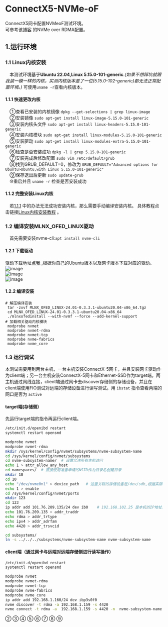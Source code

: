# ConnectX5-NVMe-oF
ConnectX5网卡配置NVMeoF测试环境。  
可参考该[博客](https://blog.csdn.net/Hansyang84/article/details/121422043) 的NVMe over RDMA配置。  

## 1.运行环境
### 1.1 Linux内核安装
&emsp;本测试环境基于**Ubuntu 22.04,Linux 5.15.0-101-generic**.*(如果不想踩坑就跟我装一模一样的内核，实测内核版本差了一位(5.15.0-102-generic)都无法正常配置环境。)* 可使用`uname -r`查看内核版本。
#### 1.1.1 快速更改内核
&emsp;①查看已安装的内核镜像 `dpkg --get-selections | grep linux-image`  
&emsp;②安装镜像 `sudo apt-get install linux-image-5.15.0-101-generic`    
&emsp;③安装内核头文件 `sudo apt-get install linux-headers-5.15.0-101-generic`    
&emsp;④安装内核模块 `sudo apt-get install linux-modules-5.15.0-101-generic`  
&emsp;⑤安装驱动 `sudo apt-get install linux-modules-extra-5.15.0-101-generic`  
&emsp;⑥检查是否安装成功 `dpkg -l | grep 5.15.0-101-generic`   
&emsp;⑦安装完成后修改配置 `sudo vim /etc/default/grub`  
&emsp;⑧找到GRUB_DEFAULT=0，修改为 `GRUB_DEFAULT="Advanced options for Ubuntu>Ubuntu,with Linux 5.15.0-101-generic"`  
&emsp;⑨保存退出后更新 `sudo update-grub`  
&emsp;⑩重启并且 `uname -r` 检查是否安装成功

#### 1.1.2 完整安装Linux内核
&emsp;若[1.1.1](#1.1.1) 中的办法无法成功安装内核，那么需要手动编译安装内核。
具体教程点击链接[Linux内核安装教程](https://blog.csdn.net/weixin_42581825/article/details/130001118) 。

### 1.2 编译安装MLNX_OFED_LINUX驱动
&emsp;首先需要安装nvme-cli:`apt install nvme-cli`  
#### 1.2.1 下载驱动
驱动下载地址[点我](https://www.mellanox.com/products/infiniband-drivers/linux/mlnx_ofed) ,根据你自己的Ubuntu版本以及网卡版本下载对应的驱动。  
![image](https://github.com/lus-oa/ConnectX5-NVMe-oF/assets/122666739/2614c800-e049-40d3-b094-6230567c256f)  
![image](https://github.com/lus-oa/ConnectX5-NVMe-oF/assets/122666739/efe35b8a-456a-47f7-9a44-e534962ea131)  
![image](https://github.com/lus-oa/ConnectX5-NVMe-oF/assets/122666739/4a3012ee-5d9c-4fa0-b93c-1f43409d2dde)  
#### 1.2.2 编译安装
```shell
# 解压编译安装
 tar -zxvf MLNX_OFED_LINUX-24.01-0.3.3.1-ubuntu20.04-x86_64.tgz   
 cd MLNX_OFED_LINUX-24.01-0.3.3.1-ubuntu20.04-x86_64
 ./mlnxofedinstall --with-nvmf --force --add-kernel-support
# 加载相关驱动内核模块
 modprobe nvmet
 modprobe nvmet-rdma
 modprobe nvmet-tcp
 modprobe nvme-fabrics
 modprobe nvme_core
```

### 1.3 运行调试
本测试需要用到两台主机，一台主机安装ConnectX-5网卡，并且安装网卡驱动作为client端；另一台主机安装ConnectX-5网卡和Ethernet-SSD作为target端。两主机通过网线连接，client端通过网卡去discover存储侧的存储设备，并且在client端使用FIO测试对远端的存储设备进行读写测试。用 `ibstat` 指令查看两端的网口是否为 `active` 
#### target端(存储侧）
先运行target端的指令再运行client端。  

```bash
/etc/init.d/openibd restart
systemctl restart opensmd

modprobe nvmet
modprobe nvmet-rdma
mkdir /sys/kernel/config/nvmet/subsystems/nvme-subsystem-name
cd /sys/kernel/config/nvmet/subsystems
cd nvme-subsystem-name/  # 设置允许所有主机访问
echo 1 > attr_allow_any_host
cd namespaces/  # 直接使用准备申请的NSID作为目录名创建目录
mkdir 10
cd 10
echo "/dev/nvme0n1" > device_path   # 这里关联的存储设备是/dev/sdb,根据实际情况修改
echo 1 > enable
cd /sys/kernel/config/nvmet/ports
mkdir 123
cd 123
ip addr add 101.76.209.135/24 dev ib0    # 192.168.102.25 是本机的IP地址，配置时通过ifconfig指令根据实际情况修改
echo 101.76.209.135 > addr_traddr
echo rdma > addr_trtype
echo ipv4 > addr_adrfam
echo 4420 > addr_trsvcid   

cd subsystems/
ln -s ../../../subsystems/nvme-subsystem-name nvme-subsystem-name
```

#### client端（通过网卡与远端对远端存储侧进行读写操作）
```bash
/etc/init.d/openibd restart
systemctl restart opensmd

modprobe nvmet
modprobe nvmet-rdma
modprobe nvmet-tcp
modprobe nvme-fabrics
modprobe nvme_core
ip addr add 192.168.1.160/24 dev ibp3s0f0 
nvme discover -t rdma -a 192.168.1.159 -s 4420
nvme connect -t rdma -a  192.168.1.159 -s 4420 -n  nvme-subsystem-name
```

 ② ③ ④ ⑤ ⑥ ⑦ ⑧ ⑨

